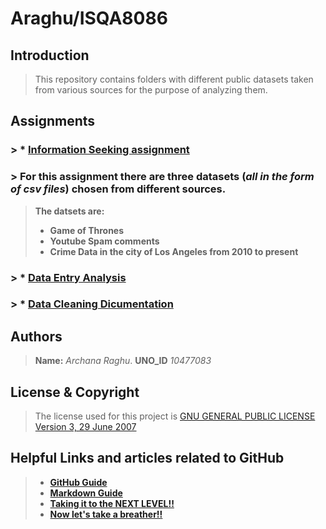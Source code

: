 # Araghu/ISQA8086

## **Introduction**

> This repository contains folders with different public datasets taken from various sources for the purpose of analyzing them.


## **Assignments**

### > * [**Information Seeking assignment**](https://github.com/ArchanaRaghu512/Araghu8086)   
### > **For this assignment there are three datasets (_all in the form of csv files_) chosen from different sources.**
> **The datsets are:**
> * **Game of Thrones**
> * **Youtube Spam comments**
> * **Crime Data in the city of Los Angeles from 2010 to present**

### > * [**Data Entry Analysis**](https://github.com/ArchanaRaghu512/Araghu8086)    
### > * [**Data Cleaning Dicumentation**](https://github.com/ArchanaRaghu512/Araghu8086)

## **Authors**

> **Name:** _Archana Raghu_. 
> **UNO_ID** _10477083_

## **License & Copyright**

> The license used for this project is [GNU GENERAL PUBLIC LICENSE Version 3, 29 June 2007](https://github.com/ArchanaRaghu512/Araghu8086/blob/master/LICENSE)

## **Helpful Links and articles related to GitHub**

> * [**GitHub Guide**](https://guides.github.com/activities/hello-world/)   
> * [**Markdown Guide**](https://www.markdownguide.org)   
> * [**Taking it to the NEXT LEVEL!!**](https://www.codeschool.com/courses/mastering-github)     
> * [**Now let's take a breather!!**](https://i.pinimg.com/736x/74/56/0e/74560e4271d599f06e4b93e71f4a3836--calvin-and-hobbes-quotes-calvin--hobbes.jpg)   



